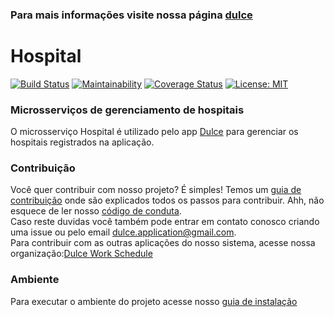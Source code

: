 ### Para mais informações visite nossa página [dulce](https://fga-gpp-mds.github.io/2018.1-Dulce_App/index.html)
# Hospital

[![Build Status](https://travis-ci.org/Dulce-Work-Schedule/2018.1-Dulce_Hospital.svg?branch=master)](https://travis-ci.org/Dulce-Work-Schedule/2018.1-Dulce_Hospital)
[![Maintainability](https://api.codeclimate.com/v1/badges/a22a55a92a83bf7e3a6a/maintainability)](https://codeclimate.com/github/Dulce-Work-Schedule/2018.1-Dulce_Hospital/maintainability)
[![Coverage Status](https://coveralls.io/repos/github/Dulce-Work-Schedule/2018.1-Dulce_Hospital/badge.svg?branch=master)](https://coveralls.io/github/Dulce-Work-Schedule/2018.1-Dulce_Hospital?branch=master)
[![License: MIT](https://img.shields.io/badge/License-MIT-yellow.svg)](https://opensource.org/licenses/MIT)

### Microsserviços de gerenciamento de hospitais

O microsserviço Hospital é utilizado pelo app [Dulce](https://dulce-work-schedule.github.io/2018.1-Dulce_App/) para gerenciar os hospitais registrados na aplicação.

### Contribuição
Você quer contribuir com nosso projeto? É simples! Temos um [guia de contribuição](CONTRIBUTING.md) onde são explicados todos os passos para contribuir. Ahh, não esquece de ler nosso [código de conduta](CODE_OF_CONDUCT.md).   
Caso reste duvidas você também pode entrar em contato conosco criando uma issue ou pelo email dulce.application@gmail.com.  
Para contribuir com as outras aplicações do nosso sistema, acesse nossa organização:[Dulce Work Schedule](https://github.com/Dulce-Work-Schedule)

### Ambiente

Para executar o ambiente do projeto acesse nosso [guia de instalação](guia_de_instalacao.md)

